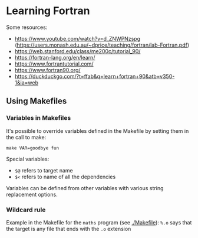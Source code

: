 # Learning Fortran

Some resources:
- https://www.youtube.com/watch?v=d_ZNWPNzspg
  (https://users.monash.edu.au/~dprice/teaching/fortran/lab-Fortran.pdf)
- https://web.stanford.edu/class/me200c/tutorial_90/
- https://fortran-lang.org/en/learn/
- https://www.fortrantutorial.com/
- https://www.fortran90.org/
- https://duckduckgo.com/?t=ffab&q=learn+fortran+90&atb=v350-1&ia=web


## Using Makefiles

### Variables in Makefiles

It's possible to override variables defined in the Makefile by setting
them in the call to make:

``` shell
make VAR=goodbye fun
```

Special variables:
- `$@` refers to target name
- `$<` refers to name of all the dependencies

Variables can be defined from other variables with various string
replacement options.

### Wildcard rule

Example in the Makefile for the `maths` program (see
[./Makefile](Makefile)): `%.o` says that the target is any file that
ends with the `.o` extension
